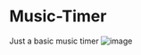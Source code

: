 # Music-Timer
   Just a basic music timer
![image](https://github.com/user-attachments/assets/3b5e7db0-93bf-4329-b9d2-c228ce21f608)
